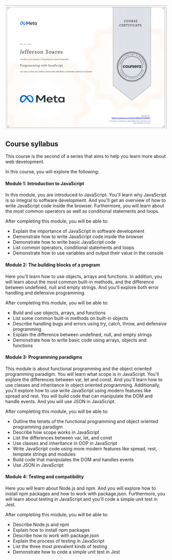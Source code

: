 <div>
  <a href="https://coursera.org/verif y/8RLZD7X768QZ" target="_blank">
    <img src="./certificado.png" />
  </a>
</div>

## Course syllabus
This course is the second of a series that aims to help you learn more about web development. 

In this course, you will explore the following:

#### Module 1: Introduction to JavaScript

In this module, you are introduced to JavaScript. You'll learn why JavaScript is so integral to software development. And you'll get an overview of how to write JavaScript code inside the browser. Furthermore, you will learn about the most common operators as well as conditional statements and loops.

After completing this module, you will be able to:

- Explain the importance of JavaScript in software development
- Demonstrate how to write JavaScript code inside the browser
- Demonstrate how to write basic JavaScript code
- List common operators, conditional statements and loops
- Demonstrate how to use variables and output their value in the console
  

#### Module 2: The building blocks of a program

Here you'll learn how to use objects, arrays and functions. In addition, you will learn about the most common built-in methods, and the difference between undefined, null and empty strings. And you'll explore both error handling and defensive programming.

After completing this module, you will be able to:

- Build and use objects, arrays, and functions
- List some common built-in methods on built-in objects
- Describe handling bugs and errors using try, catch, throw, and defensive programming
- Explain the difference between undefined, null, and empty strings  
- Demonstrate how to write basic code using arrays, objects and functions   

#### Module 3: Programming paradigms

This module is about functional programming and the object oriented programming paradigm. You will learn what scope is in JavaScript. You'll explore the differences between var, let and const. And you'll learn how to use classes and inheritance in object oriented programming. Additionally, you'll explore how to use write JavaScript using modern features like spread and rest.  You will build code that can manipulate the DOM and handle events. And you will use JSON in JavaScript.

After completing this module, you will be able to:

- Outline the tenets of the functional programming and object oriented programming paradigm
- Describe how scope works in JavaScript
- List the differences between var, let, and const
- Use classes and inheritance in OOP in JavaScript
- Write JavaScript code using more modern features like spread, rest, template strings and modules
- Build code that manipulates the DOM and handles events
- Use JSON in JavaScript

            

#### Module 4: Testing and compatibility

Here you will learn about Node.js and npm. And you will explore how to install npm packages and how to work with package.json. Furthermore, you will learn about testing in JavaScript and you'll code a simple unit test in Jest.

After completing this module, you will be able to:

- Describe Node.js and npm
- Explain how to install npm packages
- Describe how to work with package.json
- Explain the process of testing in JavaScript
- List the three most prevalent kinds of testing
- Demonstrate how to code a simple unit test in Jest    
